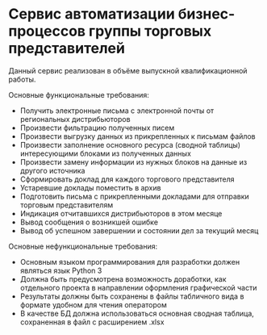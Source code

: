# Сервис автоматизации бизнес-процессов группы торговых представителей

Данный сервис реализован в объёме выпускной квалификационной работы.

Основные функциональные требования:
- Получить электронные письма с электронной почты от региональных дистрибьюторов
- Произвести фильтрацию полученных писем 
- Произвести выгрузку данных из прикрепленных к письмам файлов
- Произвести заполнение основного ресурса (сводной таблицы) интересующими блоками из полученных данных
- Произвести замену информации из нужных блоков на данные из другого источника
- Сформировать доклад для каждого торгового представителя
- Устаревшие доклады поместить в архив
- Подготовить письма с прикрепленными докладами для отправки торговым представителям
- Индикация отчитавшихся дистрибьюторов в этом месяце
- Вывод сообщения о возникшей ошибке
- Вывод об успешном завершении и состоянии дел за текущий месяц

Основные нефункциональные требования:
- Основным языком программирования для разработки должен являться язык Python 3
- Должна быть предусмотрена возможность доработки, как отдельного проекта в направлении оформления графической части
- Результаты должны быть сохранены в файлы табличного вида в формате удобном для чтения оператором
- В качестве БД должна использоваться основная сводная таблица, сохраненная в файл с расширением .xlsx

